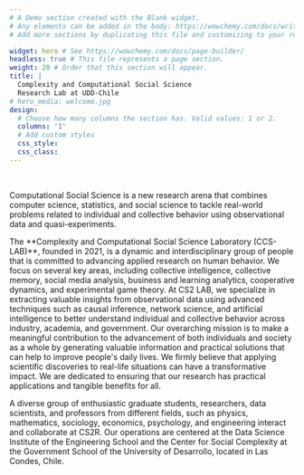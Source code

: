 ```yaml
---
# A Demo section created with the Blank widget.
# Any elements can be added in the body: https://wowchemy.com/docs/writing-markdown-latex/
# Add more sections by duplicating this file and customizing to your requirements.

widget: hero # See https://wowchemy.com/docs/page-builder/
headless: true # This file represents a page section.
weight: 20 # Order that this section will appear.
title: |
  Complexity and Computational Social Science
  Research Lab at UDD-Chile  
# hero_media: welcome.jpg
design:
  # Choose how many columns the section has. Valid values: 1 or 2.
  columns: '1'
  # Add custom styles
  css_style:
  css_class:
---
```




<br>

Computational Social Science is a new research arena that combines computer science, statistics, and social science to tackle real-world problems related to individual and collective behavior using observational data and quasi-experiments.

<p class="text-white-50">
                            The **Complexity and Computational Social Science Laboratory (CCS-LAB)**, founded in 2021, is a dynamic and interdisciplinary group of people that is committed to advancing applied research on human behavior. We focus on several key areas, including collective intelligence, collective memory, social media analysis, business and learning analytics, cooperative dynamics, and experimental game theory. At CS2 LAB, we specialize in extracting valuable insights from observational data using advanced techniques such as causal inference, network science, and artificial intelligence to better understand individual and collective behavior across industry, academia, and government. Our overarching mission is to make a meaningful contribution to the advancement of both individuals and society as a whole by generating valuable information and practical solutions that can help to improve people's daily lives. We firmly believe that applying scientific discoveries to real-life situations can have a
                            transformative impact. We are dedicated to ensuring that our research has practical applications and tangible benefits for all.
                        </p>

<p class="text-white-50">A diverse group of enthusiastic graduate students, researchers, data scientists, and professors from different fields, such as physics, mathematics, sociology, economics, psychology, and engineering interact and collaborate at CS2R. Our operations are centered at the Data Science Institute of the Engineering School and the Center for Social Complexity at the Government School of the University of Desarrollo, located in Las Condes, Chile.</p>
